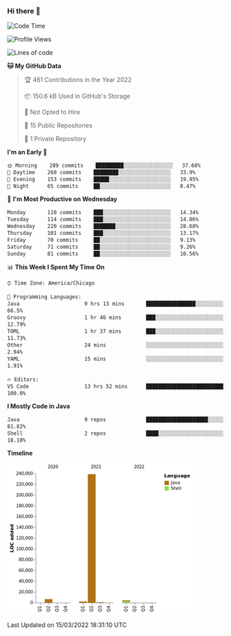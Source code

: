 ### Hi there 👋


<!--START_SECTION:waka-->
![Code Time](http://img.shields.io/badge/Code%20Time-2%2C145%20hrs%2048%20mins-blue)

![Profile Views](http://img.shields.io/badge/Profile%20Views-1-blue)

![Lines of code](https://img.shields.io/badge/From%20Hello%20World%20I%27ve%20Written-253%20Thousand%20lines%20of%20code-blue)

**🐱 My GitHub Data** 

> 🏆 461 Contributions in the Year 2022
 > 
> 📦 150.6 kB Used in GitHub's Storage 
 > 
> 🚫 Not Opted to Hire
 > 
> 📜 15 Public Repositories 
 > 
> 🔑 1 Private Repository 
 > 
**I'm an Early 🐤** 

```text
🌞 Morning    289 commits    █████████░░░░░░░░░░░░░░░░   37.68% 
🌆 Daytime    260 commits    ████████░░░░░░░░░░░░░░░░░   33.9% 
🌃 Evening    153 commits    █████░░░░░░░░░░░░░░░░░░░░   19.95% 
🌙 Night      65 commits     ██░░░░░░░░░░░░░░░░░░░░░░░   8.47%

```
📅 **I'm Most Productive on Wednesday** 

```text
Monday       110 commits    ███░░░░░░░░░░░░░░░░░░░░░░   14.34% 
Tuesday      114 commits    ███░░░░░░░░░░░░░░░░░░░░░░   14.86% 
Wednesday    220 commits    ███████░░░░░░░░░░░░░░░░░░   28.68% 
Thursday     101 commits    ███░░░░░░░░░░░░░░░░░░░░░░   13.17% 
Friday       70 commits     ██░░░░░░░░░░░░░░░░░░░░░░░   9.13% 
Saturday     71 commits     ██░░░░░░░░░░░░░░░░░░░░░░░   9.26% 
Sunday       81 commits     ██░░░░░░░░░░░░░░░░░░░░░░░   10.56%

```


📊 **This Week I Spent My Time On** 

```text
⌚︎ Time Zone: America/Chicago

💬 Programming Languages: 
Java                     9 hrs 13 mins       ████████████████░░░░░░░░░   66.5% 
Groovy                   1 hr 46 mins        ███░░░░░░░░░░░░░░░░░░░░░░   12.79% 
TOML                     1 hr 37 mins        ███░░░░░░░░░░░░░░░░░░░░░░   11.73% 
Other                    24 mins             ░░░░░░░░░░░░░░░░░░░░░░░░░   2.94% 
YAML                     15 mins             ░░░░░░░░░░░░░░░░░░░░░░░░░   1.91%

🔥 Editors: 
VS Code                  13 hrs 52 mins      █████████████████████████   100.0%

```

**I Mostly Code in Java** 

```text
Java                     9 repos             ████████████████████░░░░░   81.82% 
Shell                    2 repos             ████░░░░░░░░░░░░░░░░░░░░░   18.18%

```


**Timeline**

![Chart not found](https://raw.githubusercontent.com/powercasgamer/powercasgamer/master/charts/bar_graph.png) 


 Last Updated on 15/03/2022 18:31:10 UTC
<!--END_SECTION:waka-->
